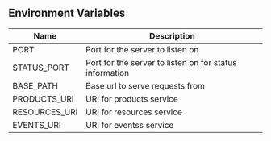 ## Environment Variables

| Name | Description |
|---|---|
| PORT | Port for the server to listen on |
| STATUS_PORT | Port for the server to listen on for status information |
| BASE_PATH | Base url to serve requests from |
| PRODUCTS_URI | URI for products service |
| RESOURCES_URI | URI for resources service |
| EVENTS_URI | URI for eventss service |